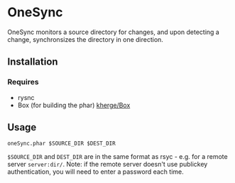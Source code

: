 # OneSync

OneSync monitors a source directory for changes, and upon detecting a change, synchronsizes the directory in one direction.

## Installation

### Requires
* rysnc
* Box (for building the phar) [kherge/Box](https://github.com/kherge/Box)

## Usage
```
oneSync.phar $SOURCE_DIR $DEST_DIR
```
`$SOURCE_DIR` and `DEST_DIR` are in the same format as rsyc - e.g. for a remote server `server:dir/`.
Note: if the remote server doesn't use publickey authentication, you will need to enter a password each time.